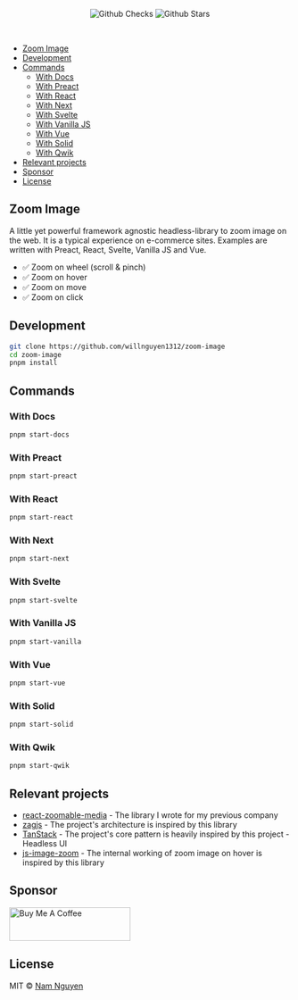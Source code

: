 <p align="center">
  <img alt="Github Checks" src="https://badgen.net/github/checks/willnguyen1312/zoom-image/main"/>
  <img alt="Github Stars" src="https://badgen.net/github/stars/willnguyen1312/zoom-image" />
</p>

<br />

- [Zoom Image](#zoom-image)
- [Development](#development)
- [Commands](#commands)
  - [With Docs](#with-docs)
  - [With Preact](#with-preact)
  - [With React](#with-react)
  - [With Next](#with-next)
  - [With Svelte](#with-svelte)
  - [With Vanilla JS](#with-vanilla-js)
  - [With Vue](#with-vue)
  - [With Solid](#with-solid)
  - [With Qwik](#with-qwik)
- [Relevant projects](#relevant-projects)
- [Sponsor](#sponsor)
- [License](#license)

## Zoom Image

A little yet powerful framework agnostic headless-library to zoom image on the web. It is a typical experience on
e-commerce sites. Examples are written with Preact, React, Svelte, Vanilla JS and Vue.

- ✅ Zoom on wheel (scroll & pinch)
- ✅ Zoom on hover
- ✅ Zoom on move
- ✅ Zoom on click

## Development

```bash
git clone https://github.com/willnguyen1312/zoom-image
cd zoom-image
pnpm install
```

## Commands

### With Docs

```bash
pnpm start-docs
```

### With Preact

```bash
pnpm start-preact
```

### With React

```bash
pnpm start-react
```

### With Next

```bash
pnpm start-next
```

### With Svelte

```bash
pnpm start-svelte
```

### With Vanilla JS

```bash
pnpm start-vanilla
```

### With Vue

```bash
pnpm start-vue
```

### With Solid

```bash
pnpm start-solid
```

### With Qwik

```bash
pnpm start-qwik
```

## Relevant projects

- [react-zoomable-media](https://github.com/willnguyen1312/react-zoomable-media) - The library I wrote for my previous
  company
- [zagjs](https://github.com/chakra-ui/zag) - The project's architecture is inspired by this library
- [TanStack](https://tanstack.com) - The project's core pattern is heavily inspired by this project - Headless UI
- [js-image-zoom](https://github.com/malaman/js-image-zoom) - The internal working of zoom image on hover is inspired by
  this library

## Sponsor

<a href="https://www.buymeacoffee.com/namnguyenle" target="_blank"><img src="https://cdn.buymeacoffee.com/buttons/v2/default-yellow.png" alt="Buy Me A Coffee" style="height: 60px !important;width: 217px !important;" ></a>

## License

MIT © [Nam Nguyen](https://github.com/willnguyen1312)
